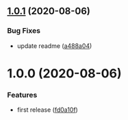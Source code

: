 ## [1.0.1](https://github.com/jayree/sfdx-plugin-prettier/compare/v1.0.0...v1.0.1) (2020-08-06)


### Bug Fixes

* update readme ([a488a04](https://github.com/jayree/sfdx-plugin-prettier/commit/a488a0422ab4c9fd7328c549ddc6107e08e6ef28))

# 1.0.0 (2020-08-06)


### Features

* first release ([fd0a10f](https://github.com/jayree/sfdx-plugin-prettier/commit/fd0a10f52ac46ea2ceb5870d033691ad02f45a52))

